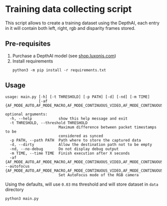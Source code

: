 # Training data collecting script

This script allows to create a training dataset using the DepthAI, each entry in it will contain
both left, right, rgb and disparity frames stored.

## Pre-requisites

1. Purchase a DepthAI model (see [shop.luxonis.com](https://shop.luxonis.com/))
2. Install requirements
   ```
   python3 -m pip install -r requirements.txt
   ```

## Usage

```
usage: main.py [-h] [-t THRESHOLD] [-p PATH] [-d] [-nd] [-m TIME]
               [-af {AF_MODE_AUTO,AF_MODE_MACRO,AF_MODE_CONTINUOUS_VIDEO,AF_MODE_CONTINUOUS_PICTURE,AF_MODE_EDOF}]

optional arguments:
  -h, --help            show this help message and exit
  -t THRESHOLD, --threshold THRESHOLD
                        Maximum difference between packet timestamps to be
                        considered as synced
  -p PATH, --path PATH  Path where to store the captured data
  -d, --dirty           Allow the destination path not to be empty
  -nd, --no-debug       Do not display debug output
  -m TIME, --time TIME  Finish execution after X seconds
  -af {AF_MODE_AUTO,AF_MODE_MACRO,AF_MODE_CONTINUOUS_VIDEO,AF_MODE_CONTINUOUS_PICTURE,AF_MODE_EDOF}, --autofocus {AF_MODE_AUTO,AF_MODE_MACRO,AF_MODE_CONTINUOUS_VIDEO,AF_MODE_CONTINUOUS_PICTURE,AF_MODE_EDOF}
                        Set AutoFocus mode of the RGB camera

```

Using the defaults, will use `0.03` ms threshold and will store dataset in `data` directory

```
python3 main.py
```
